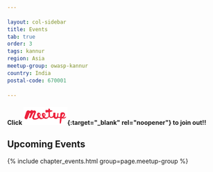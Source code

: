 ```yaml
---

layout: col-sidebar
title: Events
tab: true
order: 3
tags: kannur
region: Asia
meetup-group: owasp-kannur
country: India
postal-code: 670001

---
```

#### Click [<img src="assets/images/meetup-s.png" style="width: 20%;" alt="OWASP Kannur on Meetup.com" />](https://www.meetup.com/owasp-kannur/){:target="_blank" rel="noopener"} to join out!!



## Upcoming Events

{% include chapter_events.html group=page.meetup-group %}

<!-- ## Events Archives -->
